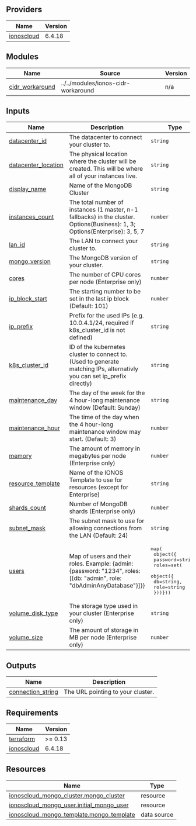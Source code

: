 <!-- BEGIN_TF_DOCS -->

## Providers

| Name | Version |
|------|---------|
| <a name="provider_ionoscloud"></a> [ionoscloud](#provider\_ionoscloud) | 6.4.18 |
## Modules

| Name | Source | Version |
|------|--------|---------|
| <a name="module_cidr_workaround"></a> [cidr\_workaround](#module\_cidr\_workaround) | ../../modules/ionos-cidr-workaround | n/a |
## Inputs

| Name | Description | Type | Default | Required |
|------|-------------|------|---------|:--------:|
| <a name="input_datacenter_id"></a> [datacenter\_id](#input\_datacenter\_id) | The datacenter to connect your cluster to. | `string` | n/a | yes |
| <a name="input_datacenter_location"></a> [datacenter\_location](#input\_datacenter\_location) | The physical location where the cluster will be created. This will be where all of your instances live. | `string` | n/a | yes |
| <a name="input_display_name"></a> [display\_name](#input\_display\_name) | Name of the MongoDB Cluster | `string` | n/a | yes |
| <a name="input_instances_count"></a> [instances\_count](#input\_instances\_count) | The total number of instances (1 master, n-1 fallbacks) in the cluster. Options(Business): 1, 3; Options(Enterprise): 3, 5, 7 | `number` | n/a | yes |
| <a name="input_lan_id"></a> [lan\_id](#input\_lan\_id) | The LAN to connect your cluster to. | `string` | n/a | yes |
| <a name="input_mongo_version"></a> [mongo\_version](#input\_mongo\_version) | The MongoDB version of your cluster. | `string` | n/a | yes |
| <a name="input_cores"></a> [cores](#input\_cores) | The number of CPU cores per node (Enterprise only) | `number` | `null` | no |
| <a name="input_ip_block_start"></a> [ip\_block\_start](#input\_ip\_block\_start) | The starting number to be set in the last ip block (Default: 101) | `number` | `101` | no |
| <a name="input_ip_prefix"></a> [ip\_prefix](#input\_ip\_prefix) | Prefix for the used IPs (e.g. 10.0.4.1/24, required if k8s\_cluster\_id is not defined) | `string` | `null` | no |
| <a name="input_k8s_cluster_id"></a> [k8s\_cluster\_id](#input\_k8s\_cluster\_id) | ID of the kubernetes cluster to connect to. (Used to generate matching IPs, alternativly you can set ip\_prefix directly) | `string` | `null` | no |
| <a name="input_maintenance_day"></a> [maintenance\_day](#input\_maintenance\_day) | The day of the week for the 4 hour-long maintenance window (Default: Sunday) | `string` | `"Sunday"` | no |
| <a name="input_maintenance_hour"></a> [maintenance\_hour](#input\_maintenance\_hour) | The time of the day when the 4 hour-long maintenance window may start. (Default: 3) | `number` | `3` | no |
| <a name="input_memory"></a> [memory](#input\_memory) | The amount of memory in megabytes per node (Enterprise only) | `number` | `null` | no |
| <a name="input_resource_template"></a> [resource\_template](#input\_resource\_template) | Name of the IONOS Template to use for resources (except for Enterprise) | `string` | `null` | no |
| <a name="input_shards_count"></a> [shards\_count](#input\_shards\_count) | Number of MongoDB shards (Enterprise only) | `number` | `null` | no |
| <a name="input_subnet_mask"></a> [subnet\_mask](#input\_subnet\_mask) | The subnet mask to use for allowing connections from the LAN (Default: 24) | `string` | `24` | no |
| <a name="input_users"></a> [users](#input\_users) | Map of users and their roles. Example: {admin: {password: "1234", roles: [{db: "admin", role: "dbAdminAnyDatabase"}]}} | <pre>map(<br>                  object({<br>                    password=string,<br>                    roles=set(<br>                      object({<br>                        db=string,<br>                        role=string<br>                }))}))</pre> | `{}` | no |
| <a name="input_volume_disk_type"></a> [volume\_disk\_type](#input\_volume\_disk\_type) | The storage type used in your cluster (Enterprise only) | `string` | `null` | no |
| <a name="input_volume_size"></a> [volume\_size](#input\_volume\_size) | The amount of storage in MB per node (Enterprise only) | `number` | `null` | no |
## Outputs

| Name | Description |
|------|-------------|
| <a name="output_connection_string"></a> [connection\_string](#output\_connection\_string) | The URL pointing to your cluster. |
## Requirements

| Name | Version |
|------|---------|
| <a name="requirement_terraform"></a> [terraform](#requirement\_terraform) | >= 0.13 |
| <a name="requirement_ionoscloud"></a> [ionoscloud](#requirement\_ionoscloud) | 6.4.18 |
## Resources

| Name | Type |
|------|------|
| [ionoscloud_mongo_cluster.mongo_cluster](https://registry.terraform.io/providers/ionos-cloud/ionoscloud/6.4.18/docs/resources/mongo_cluster) | resource |
| [ionoscloud_mongo_user.initial_mongo_user](https://registry.terraform.io/providers/ionos-cloud/ionoscloud/6.4.18/docs/resources/mongo_user) | resource |
| [ionoscloud_mongo_template.mongo_template](https://registry.terraform.io/providers/ionos-cloud/ionoscloud/6.4.18/docs/data-sources/mongo_template) | data source |
<!-- END_TF_DOCS -->
